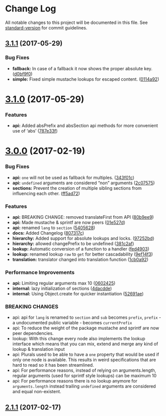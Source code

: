 # Change Log

All notable changes to this project will be documented in this file. See [standard-version](https://github.com/conventional-changelog/standard-version) for commit guidelines.

<a name="3.1.1"></a>
## [3.1.1](https://github.com/martinheidegger/i18n-core/compare/v3.1.0...v3.1.1) (2017-05-29)


### Bug Fixes

* **fallback:** In case of a fallback it now shows the proper absolute key. ([d0bf9f0](https://github.com/martinheidegger/i18n-core/commit/d0bf9f0))
* **simple:** Fixed simple mustache lookups for escaped content. ([0114a92](https://github.com/martinheidegger/i18n-core/commit/0114a92))



<a name="3.1.0"></a>
# [3.1.0](https://github.com/martinheidegger/i18n-core/compare/v3.0.0...v3.1.0) (2017-05-29)


### Features

* **api:** Added absPrefix and absSection api methods for more convenient use of ‘abs’ ([787e33f](https://github.com/martinheidegger/i18n-core/commit/787e33f))



<a name="3.0.0"></a>
# [3.0.0](https://github.com/martinheidegger/i18n-core/compare/v2.1.1...v3.0.0) (2017-02-19)


### Bug Fixes

* **api:** `one` will not be used as fallback for multiples. ([343f01c](https://github.com/martinheidegger/i18n-core/commit/343f01c))
* **api:** `undefined` arguments are considered “non” arguments ([2c07575](https://github.com/martinheidegger/i18n-core/commit/2c07575))
* **sections:** Prevent the creation of multiple sibling sections from influencing each other. ([ff5ad72](https://github.com/martinheidegger/i18n-core/commit/ff5ad72))


### Features

* **api:** BREAKING CHANGE: removed translateFirst from API ([80b9ee9](https://github.com/martinheidegger/i18n-core/commit/80b9ee9))
* **api:** Made mustache & sprintf are now peers ([01e527d](https://github.com/martinheidegger/i18n-core/commit/01e527d))
* **api:** renamed `lang` to `section` ([5405628](https://github.com/martinheidegger/i18n-core/commit/5405628))
* **docs:** Added Changelog ([807317c](https://github.com/martinheidegger/i18n-core/commit/807317c))
* **hierarchy:** Added support for absolute lookups and locks. ([97252bd](https://github.com/martinheidegger/i18n-core/commit/97252bd))
* **hierarchy:** allowed changePrefix to be undefined ([381c2af](https://github.com/martinheidegger/i18n-core/commit/381c2af))
* **lookup:** Automatic conversion of a function to a handler ([fed4903](https://github.com/martinheidegger/i18n-core/commit/fed4903))
* **lookup:** renamed lookup `raw` to `get` for better cascadability ([9ef14f3](https://github.com/martinheidegger/i18n-core/commit/9ef14f3))
* **translation:** translator changed into translation function ([1cb0a92](https://github.com/martinheidegger/i18n-core/commit/1cb0a92))


### Performance Improvements

* **api:** Limiting regular arguments max 10 ([0602425](https://github.com/martinheidegger/i18n-core/commit/0602425))
* **internal:** lazy initialization of sections ([4dacdde](https://github.com/martinheidegger/i18n-core/commit/4dacdde))
* **internal:** Using Object.create for quicker instantiation ([52691ae](https://github.com/martinheidegger/i18n-core/commit/52691ae))


### BREAKING CHANGES

* api: api for `lang` is renamed to `section` and `sub` becomes `prefix`, `prefix` - a undocumented public variable - becomes `currentPrefix`
* api: To reduce the weight of the package mustache and sprintf are now peer dependencies.
* lookup: With this change every node also implements the lookup interface which means that you can mix, extend and merge any kind of lookup & translation input
* api: Plurals used to be able to have a `one` property that would be used if only one node is available. This results in weird specifications that are hard to read so it has been streamlined.
* api: For performance reasons, instead of relying on arguments.length, regular arguments (used for sprintf style lookups) can be maximum 10
* api: For performance reasons there is no lookup anymore for `arguments.length` instead trailing `undefined` arguments are considered and equal non-existent.



<a name="2.1.1"></a>
## [2.1.1](https://github.com/martinheidegger/i18n-core/compare/v2.0.0...v2.1.1) (2017-02-17)
